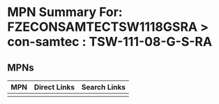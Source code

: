 



# MPN Summary For: FZECONSAMTECTSW1118GSRA > con-samtec : TSW-111-08-G-S-RA

## MPNs
  

|MPN|Direct Links|Search Links|
| :--- | :--- | :--- |
||||

